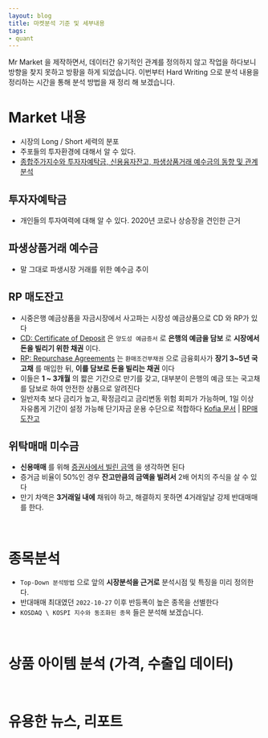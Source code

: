 ```yaml
---
layout: blog
title: 마켓분석 기준 및 세부내용
tags:
- quant
---
```


Mr Market 을 제작하면서, 데이터간 유기적인 관계를 정의하지 않고 작업을 하다보니 방향을 찾지 못하고 방황을 하게 되었습니다. 이번부터 Hard Writing 으로 분석 내용을 정리하는 시간을 통해 분석 방법을 재 정리 해 보겠습니다.

# Market 내용
- 시장의 Long / Short 세력의 분포
- 주포들의 투자환경에 대해서 알 수 있다.
- [종합주가지수와 투자자예탁금, 신용융자잔고, 파생상품거래 예수금의 동향 및 관계 분석](https://www.kci.go.kr/kciportal/ci/sereArticleSearch/ciSereArtiView.kci?sereArticleSearchBean.artiId=ART002792198)

## 투자자예탁금
- 개인들의 투자여력에 대해 알 수 있다. 2020년 코로나 상승장을 견인한 근거

## 파생상품거래 예수금
- 말 그대로 파생시장 거래를 위한 예수금 추이
  
## RP 매도잔고
- 시중은행 예금상품을 자금시장에서 사고파는 시장성 예금상품으로 CD 와 RP가 있다
- [CD: Certificate of Deposit](https://holyhacker.tistory.com/53) 은 `양도성 예금증서` 로 **은행의 예금을 담보** 로 **시장에서 돈을 빌리기 위한 채권** 이다.
- [RP: Repurchase Agreements](https://holyhacker.tistory.com/53) 는 `환매조건부채권` 으로 금융회사가 **장기 3~5년 국고채** 를 매입한 뒤, **이를 담보로 돈을 빌리는 채권** 이다
- 이들은 **1 ~ 3개월** 의 짧은 기간으로 만기를 갖고, 대부분이 은행의 예금 또는 국고채를 담보로 하여 안전한 상품으로 알려진다
- 일반저축 보다 금리가 높고, 확정금리고 금리변동 위험 회피가 가능하며, 1일 이상 자유롭게 기간이 설정 가능해 단기자금 운용 수단으로 적합하다 [Kofia 문서]([https://www.kofia.or.kr%2Fnpboard%2Fm_18%2Fdown.do%3FbbsId%3DBBSMSTR_000000000203%26nttId%3D15310%26file_sn%3D0%26atch_file_id%3DFILE_000000000023373&usg=AOvVaw1nm-W92OAFQavo-obhHiA3](https://www.google.com/url?sa=t&rct=j&q=&esrc=s&source=web&cd=&ved=2ahUKEwj5u7iUhuT7AhWum1YBHYQnABwQFnoECA4QAQ&url=https%3A%2F%2Fwww.kofia.or.kr%2Fnpboard%2Fm_18%2Fdown.do%3FbbsId%3DBBSMSTR_000000000203%26nttId%3D15310%26file_sn%3D0%26atch_file_id%3DFILE_000000000023373&usg=AOvVaw1nm-W92OAFQavo-obhHiA3)) | [RP매도잔고](https://eiec.kdi.re.kr/material/clickView.do?click_yymm=201512&cidx=1009)

## 위탁매매 미수금
- **신용매매** 를 위해 [증권사에서 빌린 금액](https://stockro.com/bbs/board.php?bo_table=stock_term&wr_id=333) 을 생각하면 된다
- 증거금 비율이 50%인 경우 **잔고만큼의 금액을 빌려서** 2배 어치의 주식을 살 수 있다
- 만기 차액은 **3거래일 내에** 채워야 하고, 해결하지 못하면 4거래일날 강제 반대매매를 한다.

<br/>

# 종목분석
- `Top-Down 분석방법` 으로 앞의 **<span style="color:var(--strong);">시장분석을 근거로</span>** 분석시점 및 특징을 미리 정의한다.
- 반대매매 최대였던 `2022-10-27` 이후 반등폭이 높은 종목을 선별한다
- `KOSDAQ \ KOSPI 지수와 동조화된 종목` 들은 분석해 보겠습니다.

<br/>

# 상품 아이템 분석 (가격, 수출입 데이터)

<br/>

# 유용한 뉴스, 리포트